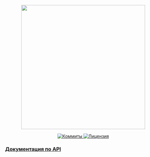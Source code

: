 <p align="center"><a href="https://www.localzet.com" target="_blank">
  <img src="https://cdn.localzet.com/assets/media/logos/LocalzetGroup.png" width="400">
</a></p>

<p align="center">
  <a href="https://github.com/localzet-dev/OggettoCoffee">
  <img src="https://img.shields.io/github/commit-activity/t/localzet-dev/OggettoCoffee?label=%D0%9A%D0%BE%D0%BC%D0%BC%D0%B8%D1%82%D1%8B" alt="Коммиты">
</a>
  <a href="https://github.com/localzet-dev/OggettoCoffee">
  <img src="https://img.shields.io/github/license/localzet-dev/OggettoCoffee?label=%D0%9B%D0%B8%D1%86%D0%B5%D0%BD%D0%B7%D0%B8%D1%8F" alt="Лицензия">
</a>
</p>

### [Документация по API](https://cdn.localzet.com/assets/media/logos/LocalzetGroup.png)